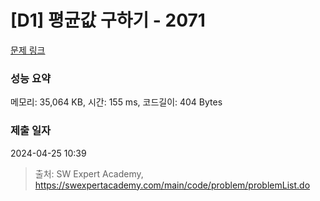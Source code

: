 # [D1] 평균값 구하기 - 2071 

[문제 링크](https://swexpertacademy.com/main/code/problem/problemDetail.do?contestProbId=AV5QRnJqA5cDFAUq) 

### 성능 요약

메모리: 35,064 KB, 시간: 155 ms, 코드길이: 404 Bytes

### 제출 일자

2024-04-25 10:39



> 출처: SW Expert Academy, https://swexpertacademy.com/main/code/problem/problemList.do